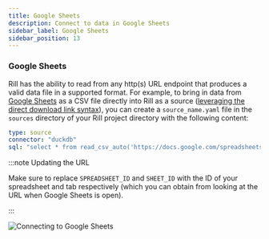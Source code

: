 ```yaml
---
title: Google Sheets
description: Connect to data in Google Sheets
sidebar_label: Google Sheets
sidebar_position: 13
---
```



### Google Sheets

Rill has the ability to read from any http(s) URL endpoint that produces a valid data file in a supported format. For example, to bring in data from [Google Sheets](https://www.google.com/sheets/about/) as a CSV file directly into Rill as a source ([leveraging the direct download link syntax](https://www.highviewapps.com/blog/how-to-create-a-csv-or-excel-direct-download-link-in-google-sheets/)), you can create a `source_name.yaml` file in the `sources` directory of your Rill project directory with the following content:

```yaml
type: source
connector: "duckdb"
sql: "select * from read_csv_auto('https://docs.google.com/spreadsheets/d/<SPREADSHEET_ID>/export?format=csv&gid=<SHEET_ID>', normalize_names=True)"
```

:::note Updating the URL

Make sure to replace `SPREADSHEET_ID` and `SHEET_ID` with the ID of your spreadsheet and tab respectively (which you can obtain from looking at the URL when Google Sheets is open).

:::

![Connecting to Google Sheets](/img/reference/connectors/googlesheets/googlesheets.png)
